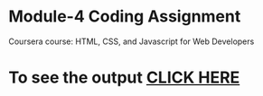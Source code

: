 

# Module-4 Coding Assignment

Coursera course: HTML, CSS, and Javascript for Web Developers

# To see the output [CLICK HERE](https://abhishekhatti45.github.io/Coursera-HTML-CSS-and-JavaScript-for-Web-Developers3/)

